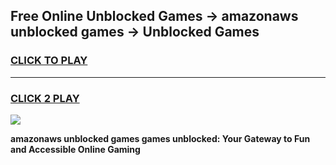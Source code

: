 
## Free Online Unblocked Games → amazonaws unblocked games → Unblocked Games
<h3>
<a href="https://premium.freeplayer.one?title=amazonaws_unblocked_games&ref=21F">CLICK TO PLAY</a></h3>
<hr>

<h3>
<a href="https://premium.freeplayer.one?title=amazonaws_unblocked_games&ref=21F">CLICK 2 PLAY</a>
  
</h3>

<a href="https://premium.freeplayer.one?title=amazonaws_unblocked_games&ref=21F/"><img src="https://clearcache.store/games.png"></a>


**amazonaws unblocked games games unblocked: Your Gateway to Fun and Accessible Online Gaming**
